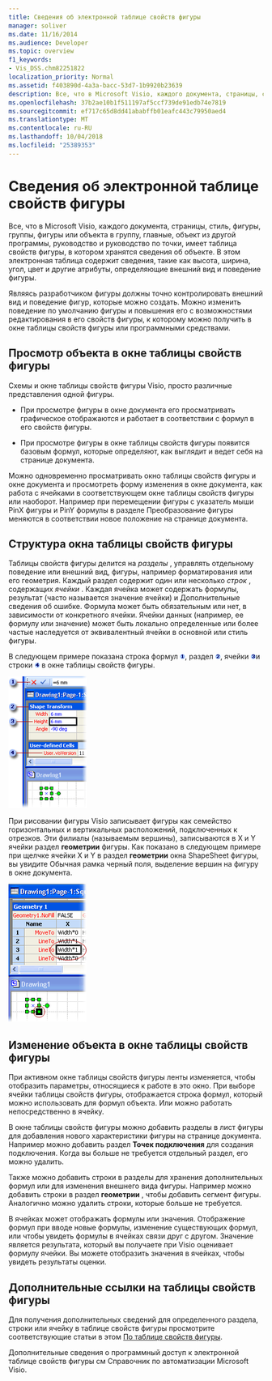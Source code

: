 ```yaml
---
title: Сведения об электронной таблице свойств фигуры
manager: soliver
ms.date: 11/16/2014
ms.audience: Developer
ms.topic: overview
f1_keywords:
- Vis_DSS.chm82251822
localization_priority: Normal
ms.assetid: f403890d-4a3a-bacc-53d7-1b9920b23639
description: Все, что в Microsoft Visio, каждого документа, страницы, стиль, фигуры, группы, фигуры или объекта в группу, главные, объект из другой программы, руководство и руководство по точки, имеет таблица свойств фигуры, в котором хранятся сведения об объекте. В этом электронная таблица содержит сведения, такие как высота, ширина, угол, цвет и другие атрибуты, определяющие внешний вид и поведение фигуры.
ms.openlocfilehash: 37b2ae10b1f511197af5ccf739de91edb74e7819
ms.sourcegitcommit: ef717c65d8dd41ababffb01eafc443c79950aed4
ms.translationtype: MT
ms.contentlocale: ru-RU
ms.lasthandoff: 10/04/2018
ms.locfileid: "25389353"
---
```

# <a name="about-the-shapesheet-spreadsheet"></a>Сведения об электронной таблице свойств фигуры

Все, что в Microsoft Visio, каждого документа, страницы, стиль, фигуры, группы, фигуры или объекта в группу, главные, объект из другой программы, руководство и руководство по точки, имеет таблица свойств фигуры, в котором хранятся сведения об объекте. В этом электронная таблица содержит сведения, такие как высота, ширина, угол, цвет и другие атрибуты, определяющие внешний вид и поведение фигуры.
  
Являясь разработчиком фигуры должны точно контролировать внешний вид и поведение фигур, которые можно создать. Можно изменить поведение по умолчанию фигуры и повышения его с возможностями редактирования в его свойств фигуры, к которому можно получить в окне таблицы свойств фигуры или программными средствами.
  
## <a name="viewing-an-object-in-a-shapesheet-window"></a>Просмотр объекта в окне таблицы свойств фигуры

Схемы и окне таблицы свойств фигуры Visio, просто различные представления одной фигуры.
  
- При просмотре фигуры в окне документа его просматривать графическое отображаются и работает в соответствии с формул в его свойств фигуры.
    
- При просмотре фигуры в окне таблицы свойств фигуры появится базовым формул, которые определяют, как выглядит и ведет себя на странице документа.
    
Можно одновременно просматривать окно таблицы свойств фигуры и окне документа и просмотреть форму изменения в окне документа, как работа с ячейками в соответствующем окне таблицы свойств фигуры или наоборот. Например при перемещении фигуры с указатель мыши PinX фигуры и PinY формулы в разделе Преобразование фигуры меняются в соответствии новое положение на странице документа.
  
## <a name="structure-of-the-shapesheet-window"></a>Структура окна таблицы свойств фигуры

Таблицы свойств фигуры делится на *разделы* , управлять отдельному поведение или внешний вид, фигуры, например форматирования или его геометрия. Каждый раздел содержит один или несколько *строк* , содержащих *ячейки* . Каждая ячейка может содержать формулы, результат (часто называется значение ячейки) и Дополнительные сведения об ошибке. Формула может быть обязательным или нет, в зависимости от конкретного ячейки. Ячейки данных (например, ее формулу или значение) может быть локально определенные или более частые наследуется от эквивалентный ячейки в основной или стиль фигуры. 
  
В следующем примере показана строка формул ![строка формул](media/callout1_ZA01036259.gif), раздел ![section](media/callout2_ZA01036260.gif), ячейки ![ячейка](media/callout3_ZA01036261.gif)и строки ![row](media/callout4_ZA01036262.gif) в окне таблицы свойств фигуры. 
  
![Окно таблицы свойств фигуры](media/ShpSheetRef_CA_02a_ZA07645861.gif)
  
При рисовании фигуры Visio записывает фигуры как семейство горизонтальных и вертикальных расположений, подключенных к отрезков. Эти филиалы (называемым вершины), записываются в X и Y ячейки раздел **геометрии** фигуры. Как показано в следующем примере при щелчке ячейки X и Y в раздел **геометрии** окна ShapeSheet фигуры, вы увидите Обычная рамка черный поля, выделение вершин на фигуру в окне документа. 
  
![Обычная рамка черный поле Выделение вершин на фигуру в окне документа](media/ShpSheetRef_CA_01_ZA07645860.gif)
  
## <a name="editing-an-object-in-the-shapesheet-window"></a>Изменение объекта в окне таблицы свойств фигуры

При активном окне таблицы свойств фигуры ленты изменяется, чтобы отобразить параметры, относящиеся к работе в это окно. При выборе ячейки таблицы свойств фигуры, отображается строка формул, который можно использовать для формул объекта. Или можно работать непосредственно в ячейку.
  
В окне таблицы свойств фигуры можно добавить разделы в лист фигуры для добавления нового характеристики фигуры на странице документа. Например можно добавить раздел **Точек подключения** для создания подключения. Когда вы больше не требуется отдельный раздел, его можно удалить. 
  
Также можно добавить строки в разделы для хранения дополнительных формул или для изменения внешнего вида фигуры. Например можно добавить строки в раздел **геометрии** , чтобы добавить сегмент фигуры. Аналогично можно удалить строки, которые больше не требуется. 
  
В ячейках может отображать формулы или значения. Отображение формул при вводе новые формулы, изменение существующих формул, или чтобы увидеть формулы в ячейках связи друг с другом. Значение является результата, который вы получаете при Visio оценивает формулу ячейки. Вы можете отобразить значения в ячейках, чтобы увидеть результаты оценки.
  
## <a name="additional-shapesheet-references"></a>Дополнительные ссылки на таблицы свойств фигуры

Для получения дополнительных сведений для определенного раздела, строки или ячейку в таблице свойств фигуры просмотрите соответствующие статьи в этом [По таблице свойств фигуры](reference-visio-shapesheet.md).
  
Дополнительные сведения о программный доступ к электронной таблице свойств фигуры см Справочник по автоматизации Microsoft Visio.
  

